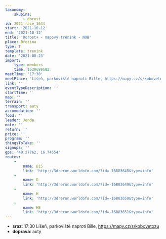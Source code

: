 ```yaml
---
taxonomy:
    skupina:
        - dorost
id: 2021-race_1644
start: '2021-10-12'
end: '2021-10-12'
title: 'Dorost+ - mapový trénink - NOB'
place: Březina
type: T
template: trenink
date: '2021-08-23'
import:
    type: members
    time: 1629699602
meetTime: '17:30'
meetPlace: 'Líšeň, parkoviště naproti Bille, https://mapy.cz/s/kobovetozu'
link: ''
eventTypeDescription: ''
startTime: ''
map: ''
terrain: ''
transport: auty
accomodation: ''
food: ''
leader: Jenda
note: ''
return: ''
price: ''
program: ''
thingsToTake: ''
signups: ''
gps: '49.27762, 16.74554'
routes:
    -
        name: D15
        link: 'http://3drerun.worldofo.com/?id=-16883648&type=info'
    -
        name: D
        link: 'http://3drerun.worldofo.com/?id=-16883649&type=info'
    -
        name: H
        link: 'http://3drerun.worldofo.com/?id=-16883650&type=info'
    -
        name: HE
        link: 'http://3drerun.worldofo.com/?id=-16883651&type=info'
---
```


* **sraz**: 17:30 Líšeň, parkoviště naproti Bille, https://mapy.cz/s/kobovetozu
* **doprava**: auty
